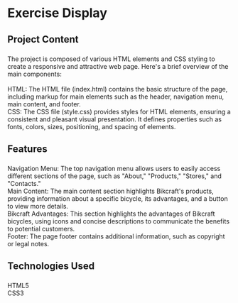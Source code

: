 # Exercise Display
<h2 align="left">Project Content</h2>

###

<p align="left">The project is composed of various HTML elements and CSS styling to create a responsive and attractive web page. Here's a brief overview of the main components:<br><br>HTML: The HTML file (index.html) contains the basic structure of the page, including markup for main elements such as the header, navigation menu, main content, and footer.<br>CSS: The CSS file (style.css) provides styles for HTML elements, ensuring a consistent and pleasant visual presentation. It defines properties such as fonts, colors, sizes, positioning, and spacing of elements.</p>

###

<h2 align="left">Features</h2>

###

<p align="left">Navigation Menu: The top navigation menu allows users to easily access different sections of the page, such as "About," "Products," "Stores," and "Contacts."<br>Main Content: The main content section highlights Bikcraft's products, providing information about a specific bicycle, its advantages, and a button to view more details.<br>Bikcraft Advantages: This section highlights the advantages of Bikcraft bicycles, using icons and concise descriptions to communicate the benefits to potential customers.<br>Footer: The page footer contains additional information, such as copyright or legal notes.</p>

###

<h2 align="left">Technologies Used</h2>

###

<p align="left">HTML5<br>CSS3</p>

###
